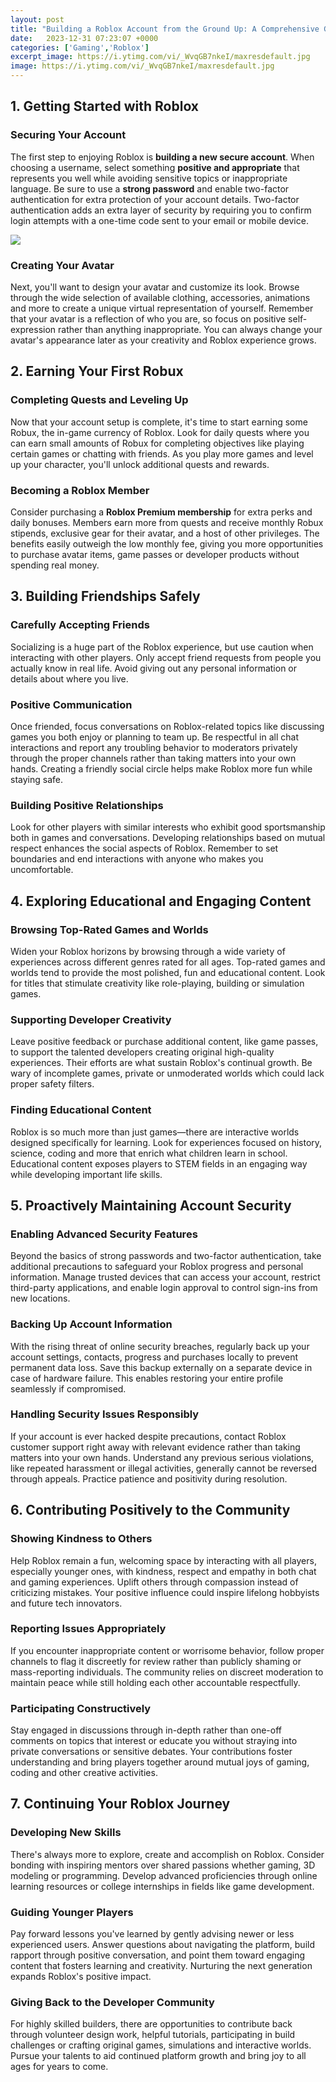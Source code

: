 ```yaml
---
layout: post
title: "Building a Roblox Account from the Ground Up: A Comprehensive Guide"
date:   2023-12-31 07:23:07 +0000
categories: ['Gaming','Roblox']
excerpt_image: https://i.ytimg.com/vi/_WvqGB7nkeI/maxresdefault.jpg
image: https://i.ytimg.com/vi/_WvqGB7nkeI/maxresdefault.jpg
---
```


## 1. Getting Started with Roblox
### Securing Your Account 
The first step to enjoying Roblox is **building a new secure account**. When choosing a username, select something **positive and appropriate** that represents you well while avoiding sensitive topics or inappropriate language. Be sure to use a **strong password** and enable two-factor authentication for extra protection of your account details. Two-factor authentication adds an extra layer of security by requiring you to confirm login attempts with a one-time code sent to your email or mobile device.

![](https://i.ytimg.com/vi/_WvqGB7nkeI/maxresdefault.jpg)
### Creating Your Avatar  
Next, you'll want to design your avatar and customize its look. Browse through the wide selection of available clothing, accessories, animations and more to create a unique virtual representation of yourself. Remember that your avatar is a reflection of who you are, so focus on positive self-expression rather than anything inappropriate. You can always change your avatar's appearance later as your creativity and Roblox experience grows.
## 2. Earning Your First Robux
### Completing Quests and Leveling Up
Now that your account setup is complete, it's time to start earning some Robux, the in-game currency of Roblox. Look for daily quests where you can earn small amounts of Robux for completing objectives like playing certain games or chatting with friends. As you play more games and level up your character, you'll unlock additional quests and rewards. 
### Becoming a Roblox Member
Consider purchasing a **Roblox Premium membership** for extra perks and daily bonuses. Members earn more from quests and receive monthly Robux stipends, exclusive gear for their avatar, and a host of other privileges. The benefits easily outweigh the low monthly fee, giving you more opportunities to purchase avatar items, game passes or developer products without spending real money.
## 3. Building Friendships Safely
### Carefully Accepting Friends 
Socializing is a huge part of the Roblox experience, but use caution when interacting with other players. Only accept friend requests from people you actually know in real life. Avoid giving out any personal information or details about where you live.
### Positive Communication
Once friended, focus conversations on Roblox-related topics like discussing games you both enjoy or planning to team up. Be respectful in all chat interactions and report any troubling behavior to moderators privately through the proper channels rather than taking matters into your own hands. Creating a friendly social circle helps make Roblox more fun while staying safe.
### Building Positive Relationships
Look for other players with similar interests who exhibit good sportsmanship both in games and conversations. Developing relationships based on mutual respect enhances the social aspects of Roblox. Remember to set boundaries and end interactions with anyone who makes you uncomfortable.
## 4. Exploring Educational and Engaging Content 
### Browsing Top-Rated Games and Worlds
Widen your Roblox horizons by browsing through a wide variety of experiences across different genres rated for all ages. Top-rated games and worlds tend to provide the most polished, fun and educational content. Look for titles that stimulate creativity like role-playing, building or simulation games. 
### Supporting Developer Creativity
Leave positive feedback or purchase additional content, like game passes, to support the talented developers creating original high-quality experiences. Their efforts are what sustain Roblox's continual growth. Be wary of incomplete games, private or unmoderated worlds which could lack proper safety filters.
### Finding Educational Content
Roblox is so much more than just games—there are interactive worlds designed specifically for learning. Look for experiences focused on history, science, coding and more that enrich what children learn in school. Educational content exposes players to STEM fields in an engaging way while developing important life skills.
## 5. Proactively Maintaining Account Security   
### Enabling Advanced Security Features
Beyond the basics of strong passwords and two-factor authentication, take additional precautions to safeguard your Roblox progress and personal information. Manage trusted devices that can access your account, restrict third-party applications, and enable login approval to control sign-ins from new locations.
### Backing Up Account Information  
With the rising threat of online security breaches, regularly back up your account settings, contacts, progress and purchases locally to prevent permanent data loss. Save this backup externally on a separate device in case of hardware failure. This enables restoring your entire profile seamlessly if compromised.
### Handling Security Issues Responsibly
If your account is ever hacked despite precautions, contact Roblox customer support right away with relevant evidence rather than taking matters into your own hands. Understand any previous serious violations, like repeated harassment or illegal activities, generally cannot be reversed through appeals. Practice patience and positivity during resolution.
## 6. Contributing Positively to the Community
### Showing Kindness to Others  
Help Roblox remain a fun, welcoming space by interacting with all players, especially younger ones, with kindness, respect and empathy in both chat and gaming experiences. Uplift others through compassion instead of criticizing mistakes. Your positive influence could inspire lifelong hobbyists and future tech innovators.
### Reporting Issues Appropriately  
If you encounter inappropriate content or worrisome behavior, follow proper channels to flag it discreetly for review rather than publicly shaming or mass-reporting individuals. The community relies on discreet moderation to maintain peace while still holding each other accountable respectfully. 
### Participating Constructively
Stay engaged in discussions through in-depth rather than one-off comments on topics that interest or educate you without straying into private conversations or sensitive debates. Your contributions foster understanding and bring players together around mutual joys of gaming, coding and other creative activities.
## 7. Continuing Your Roblox Journey
### Developing New Skills 
There's always more to explore, create and accomplish on Roblox. Consider bonding with inspiring mentors over shared passions whether gaming, 3D modeling or programming. Develop advanced proficiencies through online learning resources or college internships in fields like game development.
### Guiding Younger Players
Pay forward lessons you've learned by gently advising newer or less experienced users. Answer questions about navigating the platform, build rapport through positive conversation, and point them toward engaging content that fosters learning and creativity. Nurturing the next generation expands Roblox's positive impact.  
### Giving Back to the Developer Community
For highly skilled builders, there are opportunities to contribute back through volunteer design work, helpful tutorials, participating in build challenges or crafting original games, simulations and interactive worlds. Pursue your talents to aid continued platform growth and bring joy to all ages for years to come.